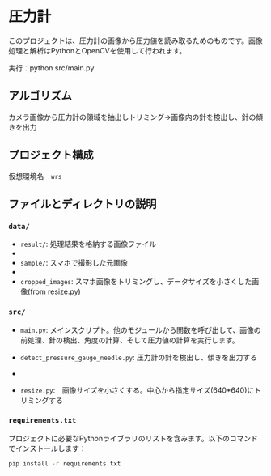 # 圧力計

このプロジェクトは、圧力計の画像から圧力値を読み取るためのものです。画像処理と解析はPythonとOpenCVを使用して行われます。

実行：python src/main.py

## アルゴリズム
カメラ画像から圧力計の領域を抽出しトリミング→画像内の針を検出し、針の傾きを出力

## プロジェクト構成
仮想環境名　`wrs`

## ファイルとディレクトリの説明

### `data/`
  
- `result/`: 処理結果を格納する画像ファイル
- 
- `sample/`: スマホで撮影した元画像
- 
- `cropped_images`: スマホ画像をトリミングし、データサイズを小さくした画像(from resize.py)

### `src/`

  
- `main.py`: メインスクリプト。他のモジュールから関数を呼び出して、画像の前処理、針の検出、角度の計算、そして圧力値の計算を実行します。

- `detect_pressure_gauge_needle.py`: 圧力計の針を検出し、傾きを出力する
- 
- `resize.py`:　画像サイズを小さくする。中心から指定サイズ(640*640)にトリミングする


### `requirements.txt`

プロジェクトに必要なPythonライブラリのリストを含みます。以下のコマンドでインストールします：

```bash
pip install -r requirements.txt
